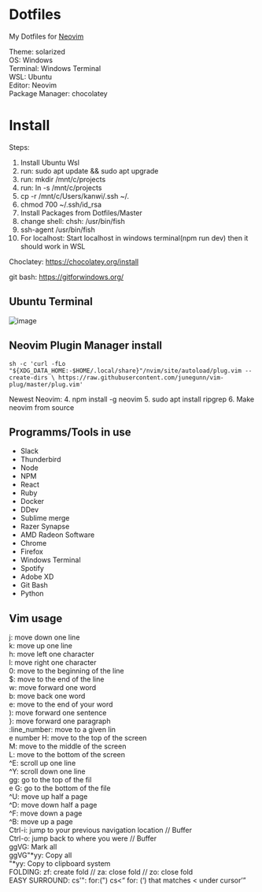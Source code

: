 # Dotfiles
My Dotfiles for [Neovim](https://neovim.io/)<br>

 Theme: solarized<br>
 OS: Windows<br>
 Terminal: Windows Terminal<br>
 WSL: Ubuntu<br>
 Editor: Neovim<br>
 Package Manager: chocolatey
 

# Install
Steps:
 1. Install Ubuntu Wsl
 2. run: sudo apt update && sudo apt upgrade
 3. run: mkdir /mnt/c/projects
 4. run: ln -s /mnt/c/projects
 5. cp -r /mnt/c/Users/kanwi/.ssh ~/.
 6. chmod 700 ~/.ssh/id_rsa
 7. Install Packages from Dotfiles/Master
 8. change shell: chsh: /usr/bin/fish
 9. ssh-agent /usr/bin/fish
 10. For localhost: Start localhost in windows terminal(npm run dev) then it should work in WSL

Choclatey: https://chocolatey.org/install<br>

git bash: https://gitforwindows.org/<br>


## Ubuntu Terminal

![image](https://user-images.githubusercontent.com/56719370/133932315-884ca289-3284-4cd1-9e48-7847ef778345.png)

## Neovim Plugin Manager install
`sh -c 'curl -fLo "${XDG_DATA_HOME:-$HOME/.local/share}"/nvim/site/autoload/plug.vim --create-dirs \
       https://raw.githubusercontent.com/junegunn/vim-plug/master/plug.vim'` 
       
Newest Neovim: 
 4. npm install -g neovim
 5. sudo apt install ripgrep
 6. Make neovim from source

## Programms/Tools in use
- Slack
- Thunderbird
- Node
- NPM
- React
- Ruby
- Docker
- DDev
- Sublime merge
- Razer Synapse
- AMD Radeon Software
- Chrome
- Firefox
- Windows Terminal
- Spotify
- Adobe XD
- Git Bash
- Python


## Vim usage
j: move down one line<br>
k: move up one line<br>
h: move left one character<br>
l: move right one character<br>
0: move to the beginning of the line<br>
$: move to the end of the line<br>
w: move forward one word<br>
b: move back one word<br>
e: move to the end of your word<br>
): move forward one sentence<br>
}: move forward one paragraph<br>
:line_number: move to a given lin<br>e number
H: move to the top of the screen<br>
M: move to the middle of the screen<br>
L: move to the bottom of the screen<br>
^E: scroll up one line<br>
^Y: scroll down one line<br>
gg: go to the top of the fil<br>e
G: go to the bottom of the file<br>
^U: move up half a page<br>
^D: move down half a page<br>
^F: move down a page<br>
^B: move up a page<br>
Ctrl-i: jump to your previous navigation location // Buffer<br>
Ctrl-o: jump back to where you were // Buffer<br>
ggVG: Mark all<br>
ggVG"*yy: Copy all<br>
"*yy: Copy to clipboard system<br>
FOLDING: zf: create fold // za: close fold // zo: close fold<br>
EASY SURROUND: cs'": for:(") cs<<Q> for: (<Q>) that matches < under cursor
